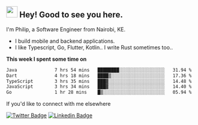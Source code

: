 <h2><img src="https://slackmojis.com/emojis/3643-cool-doge/download" width="30"/> Hey! Good to see you here.</h2>

<p>I'm Philip, a Software Engineer from Nairobi, KE. 

- I build mobile and backend applications.
- I like Typescript, Go, Flutter, Kotlin.. I write Rust sometimes too..</p>

**This week I spent some time on**
<!--START_SECTION:waka-->

```txt
Java              7 hrs 54 mins   ████████░░░░░░░░░░░░░░░░░   31.94 %
Dart              4 hrs 18 mins   ████▒░░░░░░░░░░░░░░░░░░░░   17.36 %
TypeScript        3 hrs 35 mins   ███▓░░░░░░░░░░░░░░░░░░░░░   14.48 %
JavaScript        3 hrs 34 mins   ███▓░░░░░░░░░░░░░░░░░░░░░   14.40 %
Go                1 hr 28 mins    █▒░░░░░░░░░░░░░░░░░░░░░░░   05.94 %
```

<!--END_SECTION:waka-->

If you'd like to connect with me elsewhere

[![Twitter Badge](https://img.shields.io/badge/-Twitter-1ca0f1?style=flat-square&labelColor=1ca0f1&logo=twitter&logoColor=white&link=https://twitter.com/_diogorodrigues)](https://twitter.com/kimathiphil)  [![Linkedin Badge](https://img.shields.io/badge/-LinkedIn-blue?style=flat-square&logo=Linkedin&logoColor=white&link=https://www.linkedin.com/in/philip-kimathi-2604a9114/)](https://www.linkedin.com/in/philip-kimathi-2604a9114/)
